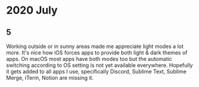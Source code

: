 # 2020 July

## 5

Working outside or in sunny areas made me appreciate light modes a lot more. It's nice how iOS forces apps to provide both light & dark themes of apps. On macOS most apps have both modes too but the automatic switching according to OS setting is not yet available everywhere. Hopefully it gets added to all apps I use, specifically Discord, Sublime Text, Sublime Merge, iTerm, Notion are missing it.
